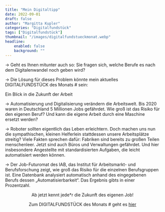 ```yaml
---
title: "Mein Digitaltipp"
date: 2022-09-01
draft: false
author: "Margitta Kupler"
categories: "Digitalfundstück"
tags: ["Digitalfundstück"]
thumbnail: "/images/digitalfundstueckmonat.webp"
headline: 
    enabled: false
    background: ""
---
```


→ Geht es Ihnen mitunter auch so: Sie fragen sich, welche Berufe es nach dem Digitalenwandel noch geben wird?

→ Die Lösung für dieses Problem könnte mein aktuelles DIGITALFUNDSTÜCK des Monats # sein:

<!--more-->

Ein Blick in die Zukunft der Arbeit

<!-- TODO: BILD EINFÜGEN 2022-09-01_job_futormat.webp -->

→ Automatisierung und Digitalisierung verändern die Arbeitswelt. Bis 2020 waren in Deutschland 5 Millionen Jobs gefährdet. Wie groß ist das Risiko für den eigenen Beruf? Und kann die eigene Arbeit durch eine Maschine ersetzt werden?

→ Roboter sollten eigentlich das Leben erleichtern. Doch machen uns nun die sympathischen, kleinen Helferlein stattdessen unsere Arbeitsplätze streitig? Viele Fakten sprechen dafür: Fabriken sind bereits zu großen Teilen menschenleer. Jetzt sind auch Büros und Verwaltungen gefährdet. Und hier insbesondere Angestellte mit standardisierten Aufgaben, die leicht automatisiert werden können.

→ Der Job-Futuromat des IAB, das Institut für Arbeitsmarkt- und Berufsforschung zeigt, wie groß das Risiko für die einzelnen Berufsgruppen ist. Eine Datenbank analysiert automatisch anhand des eingegebenen Berufs dessen „Automatisierbarkeit“. Das Ergebnis gibts in einer Prozentzahl.


<p style="text-align: center;">
Ab jetzt kennt jede*r die Zukunft des eigenen Job!
</p>

<p style="text-align: center;">
  Zum DIGITALFUNDSTÜCK des Monats # geht es
  <a href="https://job-futuromat.iab.de/" style="display: inline-block;">hier</a>
</p>